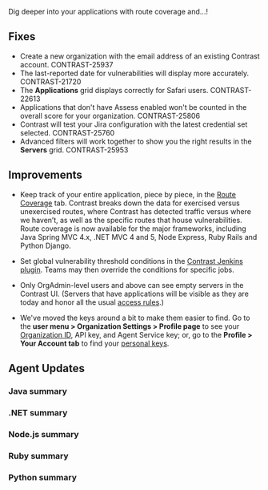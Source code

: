 <!--
title: "Contrast 3.5.5 - August 2018"
description: "Contrast 3.5.5 August 2018"
tags: "3.5.5 August Release Notes"
-->

Dig deeper into your applications with route coverage and...! 

## Fixes

* Create a new organization with the email address of an existing Contrast account. CONTRAST-25937
* The last-reported date for vulnerabilities will display more accurately. CONTRAST-21720
* The **Applications** grid displays correctly for Safari users. CONTRAST-22613
* Applications that don't have Assess enabled won't be counted in the overall score for your organization. CONTRAST-25806
* Contrast will test your Jira configuration with the latest credential set selected. CONTRAST-25760
* Advanced filters will work together to show you the right results in the **Servers** grid. CONTRAST-25953


## Improvements

* Keep track of your entire application, piece by piece, in the [Route Coverage](user-apps.html#route) tab. Contrast breaks down the data for exercised versus unexercised routes, where Contrast has detected traffic versus where we haven’t, as well as the specific routes that house vulnerabilities. Route coverage is now available for the major frameworks, including Java Spring MVC 4.x, .NET MVC 4 and 5, Node Express, Ruby Rails and Python Django.

* Set global vulnerability threshold conditions in the [Contrast Jenkins plugin](tools-ci.html#jenkins). Teams may then override the conditions for specific jobs.

* Only OrgAdmin-level users and above can see empty servers in the Contrast UI. (Servers that have applications will be visible as they are today and honor all the usual [access rules](admin-manageorgs.html#access).)

* We've moved the keys around a bit to make them easier to find. Go to the **user menu > Organization Settings > Profile page** to see your [Organization ID](admin-orgsettings.html#apikey), API key, and Agent Service key; or, go to the **Profile > Your Account tab** to find your [personal keys](user-account.html#profile). 


## Agent Updates

### Java summary 


### .NET summary 


### Node.js summary 


### Ruby summary 


### Python summary



